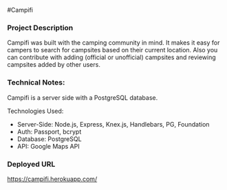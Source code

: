 #Campifi

### Project Description

Campifi was built with the camping community in mind. It makes it easy for campers to search for campsites based on their current location. Also you can contribute with adding (official or unofficial) campsites and reviewing campsites added by other users.  

### Technical Notes:

Campifi is a server side with a PostgreSQL database.

Technologies Used:
* Server-Side: Node.js, Express, Knex.js, Handlebars, PG, Foundation
* Auth: Passport, bcrypt
* Database: PostgreSQL
* API: Google Maps API

### Deployed URL
https://campifi.herokuapp.com/
